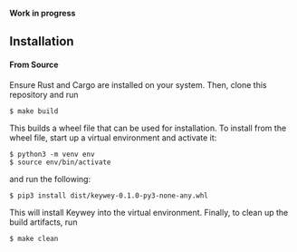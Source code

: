 **Work in progress**

## Installation

#### From Source

Ensure Rust and Cargo are installed on your system.
Then, clone this repository and run
```
$ make build
```
This builds a wheel file that can be used for installation.
To install from the wheel file, start up a virtual environment and activate it:
```
$ python3 -m venv env
$ source env/bin/activate
```
and run the following:
```
$ pip3 install dist/keywey-0.1.0-py3-none-any.whl
```
This will install Keywey into the virtual environment.
Finally, to clean up the build artifacts, run
```
$ make clean
```
